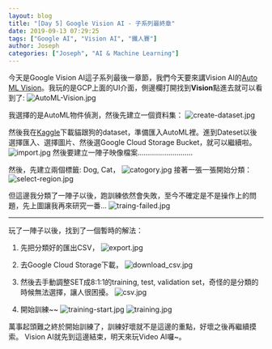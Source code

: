 ```yaml
---
layout: blog
title: "[Day 5] Google Vision AI - 子系列最終章"
date: 2019-09-13 07:29:25
tags: ["Google AI", "Vision AI", "鐵人賽"]
author: Joseph
categories: ["Joseph", "AI & Machine Learning"]
---
```


今天是Google Vision AI這子系列最後一章節，我們今天要來講Vision AI的[Auto ML Vision](https://cloud.google.com/vision/automl/docs/)。我玩的是GCP上面的UI介面，側邊欄打開找到**Vision**點進去就可以看到了:
![AutoML-Vision.jpg](AutoML-Vision.jpg)
<!-- more -->

我選擇的是AutoML物件偵測，然後先建立一個資料集：
![create-dataset.jpg](create-dataset.jpg)

然後我在[Kaggle](https://www.kaggle.com/chetankv/dogs-cats-images/downloads/dogs-cats-images.zip/1)下載貓跟狗的dataset，準備匯入AutoML裡。進到Dateset以後選擇匯入、選擇圖片、然後選Google Cloud Storage Bucket，就可以繼續啦。
![import.jpg](import.jpg)
然後要建立一陣子映像檔案...........................

然後，先建立兩個標籤: Dog, Cat，
![catogory.jpg](catogory.jpg)
接著一張一張開始分類：
![select-region.jpg](select-region.jpg)

但這邊我分類了一陣子以後，跑訓練依然會失敗，至今不確定是不是操作上的問題，先上圖讓我再來研究一番...
![traing-failed.jpg](traing-failed.jpg)

----

玩了一陣子以後，找到了一個暫時的解法：
1. 先把分類好的匯出CSV，
![export.jpg](export.jpg)

2. 去Google Cloud Storage下載，
![download_csv.jpg](download_csv.jpg)

3. 然後去手動調整SET成8:1:1的training, test, validation set，奇怪的是分類的時候無法選擇，讓人很困擾。
![csv.jpg](csv.jpg)

4. 開始訓練~~
![training-start.jpg](training-start.jpg)
![training.jpg](training.jpg)

萬事起頭難之終於開始訓練了，訓練好壞就不是這邊的重點，好壞之後再繼續摸索。
Vision AI就先到這邊結束，明天來玩Video AI囉~。
